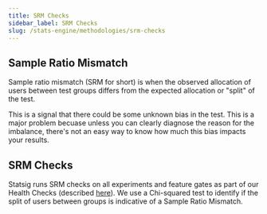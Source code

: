 ```yaml
---
title: SRM Checks
sidebar_label: SRM Checks
slug: /stats-engine/methodologies/srm-checks
---
```


## Sample Ratio Mismatch

Sample ratio mismatch (SRM for short) is when the observed allocation of users between test groups differs from the expected allocation or "split" of the test.

This is a signal that there could be some unknown bias in the test. This is a major problem becuase unless you can clearly diagnose the reason for the imbalance, there's not an easy way to know how much this bias impacts your results.

## SRM Checks

Statsig runs SRM checks on all experiments and feature gates as part of our Health Checks (described [here](../../experiments-plus/monitor.md)). We use a Chi-squared test to identify if the split of users between groups is indicative of a Sample Ratio Mismatch.
